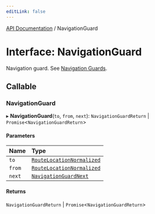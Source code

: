 ```yaml
---
editLink: false
---
```


[API Documentation](../index.md) / NavigationGuard

# Interface: NavigationGuard

Navigation guard. See [Navigation
Guards](/guide/advanced/navigation-guards.md).

## Callable

### NavigationGuard

▸ **NavigationGuard**(`to`, `from`, `next`): `NavigationGuardReturn` \| `Promise`\<`NavigationGuardReturn`\>

#### Parameters

| Name | Type |
| :------ | :------ |
| `to` | [`RouteLocationNormalized`](RouteLocationNormalized.md) |
| `from` | [`RouteLocationNormalized`](RouteLocationNormalized.md) |
| `next` | [`NavigationGuardNext`](NavigationGuardNext.md) |

#### Returns

`NavigationGuardReturn` \| `Promise`\<`NavigationGuardReturn`\>
